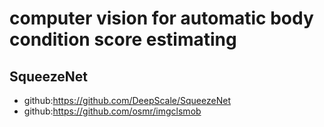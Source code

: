 # computer vision for automatic body condition score estimating

## SqueezeNet
- github:https://github.com/DeepScale/SqueezeNet
- github:https://github.com/osmr/imgclsmob
